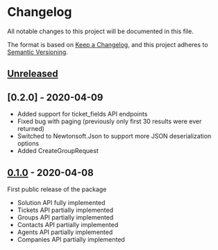 # Changelog
All notable changes to this project will be documented in this file.

The format is based on [Keep a Changelog](https://keepachangelog.com/en/1.0.0/),
and this project adheres to [Semantic Versioning](https://semver.org/spec/v2.0.0.html).

## [Unreleased]

## [0.2.0] - 2020-04-09
- Added support for ticket_fields API endpoints
- Fixed bug with paging (previously only first 30 results were ever returned)
- Switched to Newtonsoft.Json to support more JSON deserialization options
- Added CreateGroupRequest

## [0.1.0] - 2020-04-08
First public release of the package
- Solution API fully implemented
- Tickets API partially implemented
- Groups API partially implemented
- Contacts API partially implemented
- Agents API partially implemented
- Companies API partially implemented

[Unreleased]: https://github.com/DaveTCode/freshdeskapidotnet/compare/0.1.0...HEAD
[0.1.0]: https://github.com/DaveTCode/freshdeskapidotnet/releases/tag/0.1.0